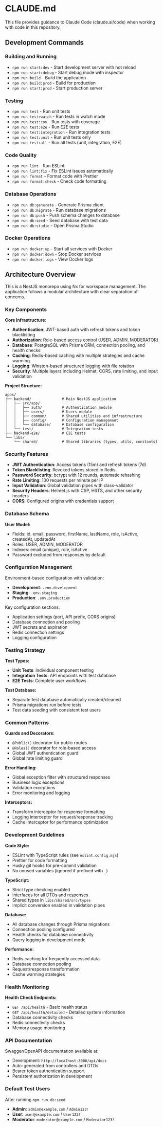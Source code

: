 # CLAUDE.md

This file provides guidance to Claude Code (claude.ai/code) when working with code in this repository.

## Development Commands

### Building and Running
- `npm run start:dev` - Start development server with hot reload
- `npm run start:debug` - Start debug mode with inspector
- `npm run build` - Build the application
- `npm run build:prod` - Build for production
- `npm run start:prod` - Start production server

### Testing
- `npm run test` - Run unit tests
- `npm run test:watch` - Run tests in watch mode
- `npm run test:cov` - Run tests with coverage
- `npm run test:e2e` - Run E2E tests
- `npm run test:integration` - Run integration tests
- `npm run test:unit` - Run unit tests only
- `npm run test:all` - Run all tests (unit, integration, E2E)

### Code Quality
- `npm run lint` - Run ESLint
- `npm run lint:fix` - Fix ESLint issues automatically
- `npm run format` - Format code with Prettier
- `npm run format:check` - Check code formatting

### Database Operations
- `npm run db:generate` - Generate Prisma client
- `npm run db:migrate` - Run database migrations
- `npm run db:push` - Push schema changes to database
- `npm run db:seed` - Seed database with test data
- `npm run db:studio` - Open Prisma Studio

### Docker Operations
- `npm run docker:up` - Start all services with Docker
- `npm run docker:down` - Stop Docker services
- `npm run docker:logs` - View Docker logs

## Architecture Overview

This is a NestJS monorepo using Nx for workspace management. The application follows a modular architecture with clear separation of concerns.

### Key Components

**Core Infrastructure:**
- **Authentication**: JWT-based auth with refresh tokens and token blacklisting
- **Authorization**: Role-based access control (USER, ADMIN, MODERATOR)
- **Database**: PostgreSQL with Prisma ORM, connection pooling, and health checks
- **Caching**: Redis-based caching with multiple strategies and cache warming
- **Logging**: Winston-based structured logging with file rotation
- **Security**: Multiple layers including Helmet, CORS, rate limiting, and input validation

**Project Structure:**
```
apps/
├── backend/              # Main NestJS application
│   ├── src/app/
│   │   ├── auth/         # Authentication module
│   │   ├── users/        # Users module
│   │   ├── common/       # Shared utilities and infrastructure
│   │   ├── config/       # Configuration management
│   │   └── database/     # Database configuration
│   └── test/             # Integration tests
├── backend-e2e/          # E2E tests
└── libs/
    └── shared/           # Shared libraries (types, utils, constants)
```

### Security Features

- **JWT Authentication**: Access tokens (15m) and refresh tokens (7d)
- **Token Blacklisting**: Revoked tokens stored in Redis
- **Password Security**: bcrypt with 12 rounds, automatic rehashing
- **Rate Limiting**: 100 requests per minute per IP
- **Input Validation**: Global validation pipes with class-validator
- **Security Headers**: Helmet.js with CSP, HSTS, and other security headers
- **CORS**: Configured origins with credentials support

### Database Schema

**User Model:**
- Fields: id, email, password, firstName, lastName, role, isActive, createdAt, updatedAt
- Roles: USER, ADMIN, MODERATOR
- Indexes: email (unique), role, isActive
- Password excluded from responses by default

### Configuration Management

Environment-based configuration with validation:
- **Development**: `.env.development`
- **Staging**: `.env.staging`
- **Production**: `.env.production`

Key configuration sections:
- Application settings (port, API prefix, CORS origins)
- Database connection and pooling
- JWT secrets and expiration
- Redis connection settings
- Logging configuration

### Testing Strategy

**Test Types:**
- **Unit Tests**: Individual component testing
- **Integration Tests**: API endpoints with test database
- **E2E Tests**: Complete user workflows

**Test Database:**
- Separate test database automatically created/cleaned
- Prisma migrations run before tests
- Test data seeding with consistent test users

### Common Patterns

**Guards and Decorators:**
- `@Public()` decorator for public routes
- `@Roles()` decorator for role-based access
- Global JWT authentication guard
- Global rate limiting guard

**Error Handling:**
- Global exception filter with structured responses
- Business logic exceptions
- Validation exceptions
- Error monitoring and logging

**Interceptors:**
- Transform interceptor for response formatting
- Logging interceptor for request/response tracking
- Cache interceptor for performance optimization

### Development Guidelines

**Code Style:**
- ESLint with TypeScript rules (see `eslint.config.mjs`)
- Prettier for code formatting
- Husky git hooks for pre-commit validation
- No unused variables (ignored if prefixed with `_`)

**TypeScript:**
- Strict type checking enabled
- Interfaces for all DTOs and responses
- Shared types in `libs/shared/src/types`
- Implicit conversion enabled in validation pipes

**Database:**
- All database changes through Prisma migrations
- Connection pooling configured
- Health checks for database connectivity
- Query logging in development mode

**Performance:**
- Redis caching for frequently accessed data
- Database connection pooling
- Request/response transformation
- Cache warming strategies

### Health Monitoring

**Health Check Endpoints:**
- `GET /api/health` - Basic health status
- `GET /api/health/detailed` - Detailed system information
- Database connectivity checks
- Redis connectivity checks
- Memory usage monitoring

### API Documentation

Swagger/OpenAPI documentation available at:
- Development: `http://localhost:3000/api/docs`
- Auto-generated from controllers and DTOs
- Bearer token authentication support
- Persistent authorization in development

### Default Test Users

After running `npm run db:seed`:
- **Admin**: `admin@example.com` / `Admin123!`
- **User**: `user@example.com` / `User123!`
- **Moderator**: `moderator@example.com` / `Moderator123!`